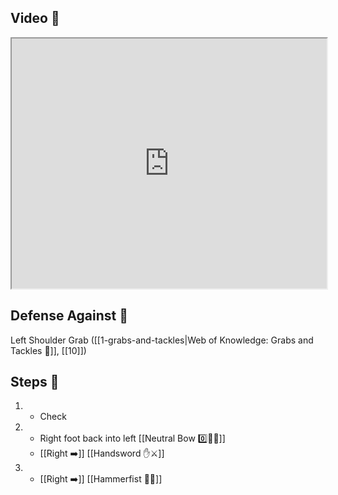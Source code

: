 ## Video 🎥

<iframe src="https://www.youtube.com/embed/IXZ6kr4VHQw?start=14&end=27" width="100%" height="400"></iframe>

## Defense Against 🤺

Left Shoulder Grab ([[1-grabs-and-tackles|Web of Knowledge: Grabs and Tackles 🤝]], [[10]])

## Steps 👣

1. - Check
2. - Right foot back into left [[Neutral Bow 0️⃣🧍‍♂️]]
    - [[Right ➡️]] [[Handsword ✋⚔️]]
3. - [[Right ➡️]] [[Hammerfist 🔨✊]]
